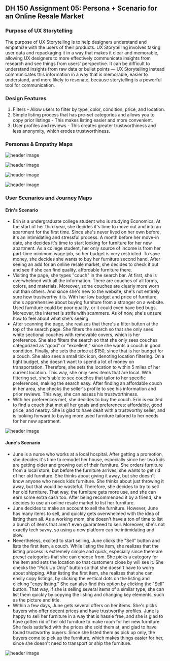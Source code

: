 ## DH 150 Assignment 05: Persona + Scenario for an Online Resale Market

### Purpose of UX Storytelling

The purpose of UX Storytelling is to help designers understand and empathize with the users of their products. UX Storytelling involves taking user data and repackaging it in a way that makes it clear and memorable, allowing UX designers to more effectively communicate insights from research and see things from users' perspective. It can be difficult to understand insights from raw data or bullet points — UX Storytelling instead communicates this information in a way that is memorable, easier to understand, and more likely to resonate, because storytelling is a powerful tool for communication.

### Design Features
1) Filters - Allow users to filter by type, color, condition, price, and location.
2) Simple listing process that has pre-set categories and allows you to copy prior listings - This makes listing easier and more convenient.
3) User profiles and reviews - This creates greater trustworthiness and less anonymity, which erodes trustworthiness.

### Personas & Empathy Maps

![header image](https://github.com/lisabi-ux/Heuristic-Evaluation/blob/main/erinpersona.png)

![header image](https://github.com/lisabi-ux/Heuristic-Evaluation/blob/main/erinmap.png)

![header image](https://github.com/lisabi-ux/Heuristic-Evaluation/blob/main/junepersona.png)

![header image](https://github.com/lisabi-ux/Heuristic-Evaluation/blob/main/junemap.png)


### User Scenarios and Journey Maps

#### Erin's Scenario

* Erin is a undergraduate college student who is studying Economics. At the start of her third year, she decides it's time to move out and into an apartment for the first time. Since she's never lived on her own before, it's an intimidating and stressful process. A month before her move-in date, she decides it's time to start looking for furniture for her new apartment. As a college student, her only source of income is from her part-time minimum wage job, so her budget is very restricted. To save money, she decides she wants to buy her furniture second hand. After seeing an add for an online resale market, she decides to check it out and see if she can find quality, affordable furniture there.
* Visiting the page, she types "couch" in the search bar. At first, she is overwhelmed with all the information. There are couches of all forms, colors, and materials. Moreover, some couches are clearly more worn out than others. And since she's new to the website, she's not entirely sure how trustworthy it is. With her low budget and price of furniture, she's apprehensive about buying furniture from a stranger on a website. Used furniture could be poor quality, or it could even have bed bugs. Moreover, the internet is strife with scammers. As of now, she's unsure how to feel about what she's seeing. 
* After scanning the page, she realizes that there's a filter button at the top of the search page. She filters the search so that she only sees white sectional couches with removable covers, which is her preference. She also filters the search so that she only sees couches categorized as "good" or "excellent," since she wants a couch in good condition. Finally, she sets the price at $150, since that is her budget for a couch. She also sees a small tick icon, denoting location filtering. On a tight budget, she doesn't want to spend a lot of money on transportation. Therefore, she sets the location to within 5 miles of her current location. This way, she only sees items that are local. With filtering set, she's able to see couches that tailor to her specific preferences, making the search easy. After finding an affordable couch in her area, she checks the seller's profile to see his information and prior reviews. This way, she can assess his trustworthiness.
* With her preferences met, she decides to buy the couch. Erin is excited to find a couch that met all her goals and preferences: affordable, good price, and nearby. She is glad to have dealt with a trustworthy seller, and is looking forward to buying more used furniture tailored to her needs for her new apartment.

![header image](https://github.com/lisabi-ux/Heuristic-Evaluation/blob/main/erinjourney.png)

#### June's Scenario

* June is a nurse who works at a local hospital. After getting a promotion, she decides it's time to remodel her house, especially since her two kids are getting older and growing out of their furniture. She orders furniture from a local store, but before the furniture arrives, she wants to get rid of her old furniture. She thinks about giving it away, but she doesn't know anyone who needs kids furniture. She thinks about just throwing it away, but that would be wasteful. Therefore, she decides to try to sell her old furniture. That way, the furniture gets more use, and she can earn some extra cash too. After being recommended it by a friend, she decides to use an online resale market to list her furniture.
* June decides to make an account to sell the furniture. However, June has many items to sell, and quickly gets overwhelmed with the idea of listing them all. As a working mom, she doesn't have a ton of time to list a bunch of items that aren't even guaranteed to sell. Moreover, she's not exactly tech savvy, so using a new platform can be intimidating and slow. 
* Nevertheless, excited to start selling, June clicks the "Sell" button and lists the first item, a couch. While listing the item, she realizes that the listing process is extremely simple and quick, especially since there are preset categories that she can choose from. She picks a category for the item and sets the location so that customers close by will see it. She checks the "Pick Up Only" button so that she doesn't have to worry about shipping. After listing the first item, she realizes that she can easily copy listings, by clicking the vertical dots on the listing and clicking "copy listing." She can also find this option by clicking the "Sell" button. That way, if she is selling several items of a similar type, she can list them quickly by copying the listing and changing key elements, such as the picture and title. 
* Within a few days, June gets several offers on her items. She's picks buyers who offer decent prices and have trustworthy profiles. June is happy to sell her furniture in a way that is hassle free, and she is glad to have gotten rid of her old furniture to make room for her new furniture. She feels satisfied with the prices she sold them at, and glad to have found trustworthy buyers. Since she listed them as pick up only, the buyers come to pick up the furniture, which makes things easier for her, since she doesn't need to transport or ship the furniture.


![header image](https://github.com/lisabi-ux/Heuristic-Evaluation/blob/main/junejourney.png)

